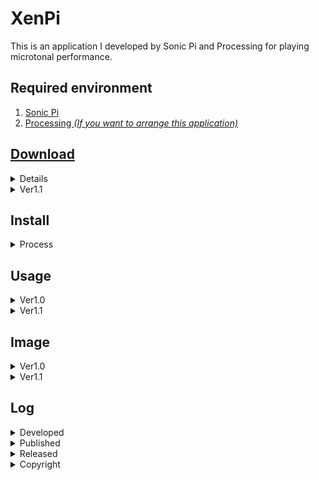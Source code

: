 # XenPi
This is an application I developed by Sonic Pi and Processing for playing microtonal performance.

## Required environment
<ol>
<li><a href="https://sonic-pi.net/">Sonic Pi</a></li>
<li><a href="https://processing.org/">Processing <i>(If you want to arrange this application)</i></li>
</ol>

## Download
<details>
  <summary>Ver1.0</summary>
<li><a href="https://github.com/Uchida16104/XenPi/blob/main/ver1.0/XenPi.pde">macOS(Intel 64bit)</a><i> - Just download .pde and .rb files.</i></li>
<li><a href="https://github.com/Uchida16104/XenPi/raw/main/ver1.0/macos-aarch64.zip">macOS(Apple Silicon)</a></li>
<li><a href="https://github.com/Uchida16104/XenPi/raw/main/ver1.0/windows-amd64.zip">Windows(Intel 64bit)</a></li>
<li><a href="https://github.com/Uchida16104/XenPi/raw/main/ver1.0/linux-amd64.zip">Linux(Intel 64bit)</a></li>
<li><a href="https://github.com/Uchida16104/XenPi/raw/main/ver1.0/linux-arm.zip">Linux(Raspberry Pi 32bit</a></li>
<li><a href="https://github.com/Uchida16104/XenPi/raw/main/ver1.0/linux-aarch64.zip">Linux(Raspberry Pi 64bit)</a></li>
</details>
<details>
  <summary>Ver1.1</summary>
<li><a href="https://github.com/Uchida16104/XenPi/blob/main/ver1.1/XenPi.pde">macOS(Intel 64bit)</a><i> - Just download .pde and .rb files.</i></li>
<li><a href="https://github.com/Uchida16104/XenPi/raw/main/ver1.1/macos-aarch64.zip">macOS(Apple Silicon)</a></li>
<li><a href="https://github.com/Uchida16104/XenPi/raw/main/ver1.1/windows-amd64.zip">Windows(Intel 64bit)</a></li>
<li><a href="https://github.com/Uchida16104/XenPi/raw/main/ver1.1/linux-amd64.zip">Linux(Intel 64bit)</a></li>
<li><a href="https://github.com/Uchida16104/XenPi/raw/main/ver1.1/linux-arm.zip">Linux(Raspberry Pi 32bit)</a></li>
<li><a href="https://github.com/Uchida16104/XenPi/raw/main/ver1.1/linux-aarch64.zip">Linux(Raspberry Pi 64bit)</a></li>
</details>

## Install
<details>
  <summary>Process</summary>
  <ol>
    <li>Re-unzip the downloaded .zip file with the contents according to your operating system.</li>
    <li>Then, run the executable file (.exe, .app, .sh) and "Xen.rb" file on Sonic Pi.</li>
  </ol>
</details>

## Usage
<details>
  <summary>Ver1.0</summary>
1. Processing
<ul>
<li>Synth - means value of synth names on Sonic Pi.</li>
<li>Amp - means amp value on Sonic Pi.</li>
<li>Pan - means pan value on Sonic Pi.</li>
<li>Attack - means attack value on Sonic Pi.</li>
<li>Decay - means decay value on Sonic Pi.</li>
<li>Sustain - means sustain value on Sonic Pi.</li>
<li>Release - means release value on Sonic Pi.</li>
<li>Edo - means Edo value on Sonic Pi (Edo means Equal Division of the Octave, and microtonal tuning).</li>
<li>Number - means what number of the microtonal is playing.</li>
<li>Chord - means value of chord names when "Mode" value shows 1.</li>
<li>Scale - means value of scale names when "Mode" value shows 2.</li>
<li>Time - means how much interval separates the sounds.</li>
<li>Mode - means when value 0 is "Note", 1 is "Chord", 2 is "Scale", and can select performance type.</li>
</ul>
2. Sonic Pi
<ul>
<li><i>Just load "Xen.rb" and run it on Sonic Pi as above.</i></li>
</ul>
</details>
<details>
  <summary>Ver1.1</summary>
1. Processing (Additional changes)
<ul>
<li>Effect - means value of effect names on Sonic Pi.</li>
<li>Mix - means value of effect volume.</li>
<li>Division - means the value specified by "Beat" is separated by which value.</li>
<li>Beat - means how many beats to adjust the rhythm.</li>
<li>Step - means how much degree of rhythmic complexity.</li>
<li>Tone - means the kind of bass drum(:bd), snare drum(:sn), and drums(:drums) tone on Sonic Pi.</li>
<li><i>1~8</i> - means the volume of the nth beat.</li>
<li><i><strong>(Deleted function of "Scale" on "Synth" and added to change just like a techno machine compare with ver1.0.)</strong></i></li>
</ul>
2. Sonic Pi
<ul>
<li><i>Just load "Xen.rb" and run it on Sonic Pi as above. <strong>(The file is changed!)</strong></i></li>
</ul>
</details>

## Image
<details>
  <summary>Ver1.0</summary>
<img src="ver1.0/XenPi-P.png"/>
<img src="ver1.0/XenPi-SP.png"/>
</details>

<details>
  <summary>Ver1.1</summary>
<img src="ver1.1/XenPi-P.png"/>
<img src="ver1.1/XenPi-SP.png"/>
</details>

## Log
<details>
  <summary>Developed</summary>
  on 25th, May, 2023
</details>
<details>
  <summary>Published</summary>
  on 26th, May, 2023
</details>
<details>
  <summary>Released</summary>
  on 4th, June, 2023
</details>
<details>
  <summary>Copyright</summary>
  by Hirotoshi Uchida
</details>
